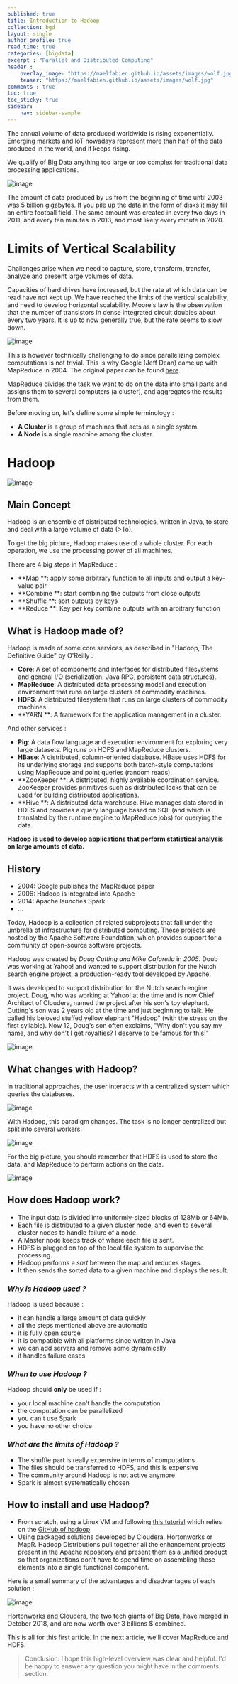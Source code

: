 ```yaml
---
published: true
title: Introduction to Hadoop
collection: bgd
layout: single
author_profile: true
read_time: true
categories: [bigdata]
excerpt : "Parallel and Distributed Computing"
header :
    overlay_image: "https://maelfabien.github.io/assets/images/wolf.jpg"
    teaser: "https://maelfabien.github.io/assets/images/wolf.jpg"
comments : true
toc: true
toc_sticky: true
sidebar:
    nav: sidebar-sample
---
```


The annual volume of data produced worldwide is rising exponentially. Emerging markets and IoT nowadays represent more than half of the data produced in the world, and it keeps rising.

We qualify of Big Data anything too large or too complex for traditional data processing applications.

![image](https://maelfabien.github.io/assets/images/Hadoop/data_vol.jpg)

The amount of data produced by us from the beginning of time until 2003 was 5 billion gigabytes. If you pile up the data in the form of disks it may fill an entire football field. The same amount was created in every two days in 2011, and every ten minutes in 2013, and most likely every minute in 2020.

# Limits of Vertical Scalability

Challenges arise when we need to capture, store, transform, transfer, analyze and present large volumes of data.

Capacities of hard drives have increased, but the rate at which data can be read have not kept up. We have reached the limits of the vertical scalability, and need to develop horizontal scalability. Moore's law is the observation that the number of transistors in dense integrated circuit doubles about every two years. It is up to now generally true, but the rate seems to slow down.

![image](https://maelfabien.github.io/assets/images/Hadoop/41.jpg)

This is however technically challenging to do since parallelizing complex computations is not trivial. This is why Google (Jeff Dean) came up with MapReduce in 2004. The original paper can be found [here](https://static.googleusercontent.com/media/research.google.com/fr//archive/mapreduce-osdi04.pdf).

MapReduce divides the task we want to do on the data into small parts and assigns them to several computers (a cluster), and aggregates the results from them.

Before moving on, let's define some simple terminology :
- **A Cluster** is a group of machines that acts as a single system.
- **A Node** is a single machine among the cluster.

# Hadoop

![image](https://maelfabien.github.io/assets/images/Hadoop/hadoop.jpg)

## Main Concept

Hadoop is an ensemble of distributed technologies, written in Java, to store and deal with a large volume of data (>To).

To get the big picture, Hadoop makes use of a whole cluster. For each operation, we use the processing power of all machines.


There are 4 big steps in MapReduce :
- **Map **: apply some arbitrary function to all inputs and output a key-value pair
- **Combine **: start combining the outputs from close outputs
- **Shuffle **: sort outputs by keys
- **Reduce **: Key per key combine outputs with an arbitrary function

## What is Hadoop made of?
Hadoop is made of some core services, as described in "Hadoop, The Definitive Guide" by O'Reilly :

- **Core**: A set of components and interfaces for distributed filesystems and general I/O (serialization, Java RPC, persistent data structures).
- **MapReduce**: A distributed data processing model and execution environment that runs on large clusters of commodity machines.
- **HDFS**: A distributed filesystem that runs on large clusters of commodity machines.
- **YARN **: A framework for the application management in a cluster.

And other services :
- **Pig**: A data flow language and execution environment for exploring very large datasets. Pig runs on HDFS and MapReduce clusters.
- **HBase**: A distributed, column-oriented database. HBase uses HDFS for its underlying storage and supports both batch-style computations using MapReduce and point queries (random reads).
- **ZooKeeper **: A distributed, highly available coordination service. ZooKeeper provides primitives such as distributed locks that can be used for building distributed applications.
- **Hive **: A distributed data warehouse. Hive manages data stored in HDFS and provides a query language based on SQL (and which is translated by the runtime engine to MapReduce jobs) for querying the data.

**Hadoop is used to develop applications that perform statistical analysis on large amounts of data.**

## History

- 2004: Google publishes the MapReduce paper
- 2006: Hadoop is integrated into Apache
- 2014: Apache launches Spark
- ...

Today, Hadoop is a collection of related subprojects that fall under the umbrella of infrastructure for distributed computing. These projects are hosted by the Apache Software Foundation, which provides support for a community of open-source software projects.

Hadoop was created by *Doug Cutting and Mike Cafarella* in *2005*. Doub was working at Yahoo! and wanted to support distribution for the Nutch search engine project, a production-ready tool developed by Apache.

It was developed to support distribution for the Nutch search engine project. Doug, who was working at Yahoo! at the time and is now Chief Architect of Cloudera, named the project after his son's toy elephant. Cutting's son was 2 years old at the time and just beginning to talk. He called his beloved stuffed yellow elephant "Hadoop" (with the stress on the first syllable). Now 12, Doug's son often exclaims, "Why don't you say my name, and why don't I get royalties? I deserve to be famous for this!"

![image](https://maelfabien.github.io/assets/images/Hadoop/cutting.jpg)

## What changes with Hadoop?

In traditional approaches, the user interacts with a centralized system which queries the databases.

![image](https://maelfabien.github.io/assets/images/Hadoop/1.jpg)

With Hadoop, this paradigm changes. The task is no longer centralized but split into several workers.

![image](https://maelfabien.github.io/assets/images/Hadoop/2.jpg)

For the big picture, you should remember that HDFS is used to store the data, and MapReduce to perform actions on the data.

![image](https://maelfabien.github.io/assets/images/Hadoop/3.jpg)

## How does Hadoop work?

- The input data is divided into uniformly-sized blocks of 128Mb or 64Mb.
- Each file is distributed to a given cluster node, and even to several cluster nodes to handle failure of a node.
- A Master node keeps track of where each file is sent.
- HDFS is plugged on top of the local file system to supervise the processing.
- Hadoop performs a *sort* between the map and reduces stages.
- It then sends the sorted data to a given machine and displays the result.

### *Why is Hadoop used ?*

Hadoop is used because :
- it can handle a large amount of data quickly
- all the steps mentioned above are automatic
- it is fully open source
- it is compatible with all platforms since written in Java
- we can add servers and remove some dynamically 
- it handles failure cases

### *When to use Hadoop ?*

Hadoop should **only** be used if :
- your local machine can't handle the computation
- the computation can be parallelized
- you can't use Spark 
- you have no other choice

### *What are the limits of Hadoop ?*

- The shuffle part is really expensive in terms of computations
- The files should be transferred to HDFS, and this is expensive
- The community around Hadoop is not active anymore
- Spark is almost systematically chosen

## How to install and use Hadoop?

- From scratch, using a Linux VM and following [this tutorial](https://www.tutorialspoint.com/hadoop/hadoop_enviornment_setup.htm) which relies on the [GitHub of hadoop](https://github.com/apache/hadoop)
- Using packaged solutions developed by Cloudera, Hortonworks or MapR. Hadoop Distributions pull together all the enhancement projects present in the Apache repository and present them as a unified product so that organizations don’t have to spend time on assembling these elements into a single functional component.

Here is a small summary of the advantages and disadvantages of each solution :

![image](https://maelfabien.github.io/assets/images/Hadoop/32.jpg)

Hortonworks and Cloudera, the two tech giants of Big Data, have merged in October 2018, and are now worth over 3 billions $ combined.

This is all for this first article. In the next article, we'll cover MapReduce and HDFS.

> Conclusion: I hope this high-level overview was clear and helpful. I'd be happy to answer any question you might have in the comments section.